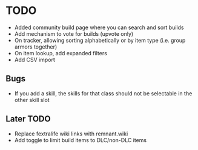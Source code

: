 # TODO

- Added community build page where you can search and sort builds
- Add mechanism to vote for builds (upvote only)
- On tracker, allowing sorting alphabetically or by item type (i.e. group armors together)
- On item lookup, add expanded filters
- Add CSV import

## Bugs

- If you add a skill, the skills for that class should not be selectable in the other skill slot

## Later TODO

- Replace fextralife wiki links with remnant.wiki
- Add toggle to limit build items to DLC/non-DLC items
